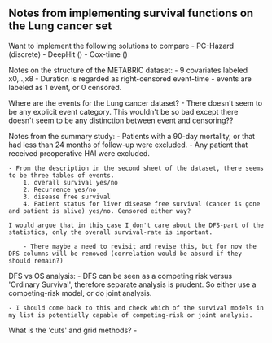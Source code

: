 ## Notes from implementing survival functions on the Lung cancer set  

Want to implement the following solutions to compare
    - PC-Hazard (discrete)
    - DeepHit ()
    - Cox-time ()



Notes on the structure of the METABRIC dataset:
    - 9 covariates labeled x0,..,x8
    - Duration is regarded as right-censored event-time
    - events are labeled as 1 event, or 0 censored.


Where are the events for the Lung cancer dataset?
    - There doesn't seem to be any explicit event category. This wouldn't be so bad except there doesn't seem to be any distinction between event and censoring??

Notes from the summary study:
    - Patients with a 90-day mortality, or that had less than 24 months of follow-up were excluded. 
    - Any patient that received preoperative HAI were excluded.

    - From the description in the second sheet of the dataset, there seems to be three tables of events.
        1. overall survival yes/no
        2. Recurrence yes/no
        3. disease free survival
        4. Patient status for liver disease free survival (cancer is gone and patient is alive) yes/no. Censored either way?

    I would argue that in this case I don't care about the DFS-part of the statistics, only the overall survival-rate is important. 

        - There maybe a need to revisit and revise this, but for now the DFS columns will be removed (correlation would be absurd if they should remain?)

DFS vs OS analysis:
    - DFS can be seen as a competing risk versus 'Ordinary Survival', therefore separate analysis is prudent. So either use a competing-risk model, or do joint analysis. 

    - I should come back to this and check which of the survival models in my list is potentially capable of competing-risk or joint analysis. 



What is the 'cuts' and grid methods?
    - 
